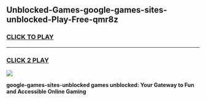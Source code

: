 
## Unblocked-Games-google-games-sites-unblocked-Play-Free-qmr8z
<h3>
<a href="https://premium76.site?title=google-games-sites-unblocked&ref=21A">CLICK TO PLAY</a></h3>
<hr>

<h3>
<a href="https://premium76.site?title=google-games-sites-unblocked&ref=21A">CLICK 2 PLAY</a>
  
</h3>

<a href="https://premium76.site?title=google-games-sites-unblocked&ref=21A"><img src="https://clearcache.store/games.png"></a>


**google-games-sites-unblocked games unblocked: Your Gateway to Fun and Accessible Online Gaming**
